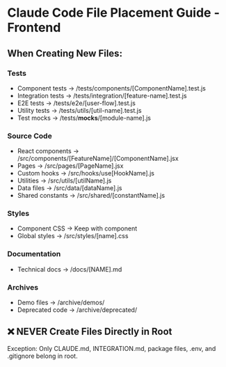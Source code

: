 # Claude Code File Placement Guide - Frontend

## When Creating New Files:

### Tests
- Component tests → /tests/components/[ComponentName].test.js
- Integration tests → /tests/integration/[feature-name].test.js
- E2E tests → /tests/e2e/[user-flow].test.js
- Utility tests → /tests/utils/[util-name].test.js
- Test mocks → /tests/__mocks__/[module-name].js

### Source Code
- React components → /src/components/[FeatureName]/[ComponentName].jsx
- Pages → /src/pages/[PageName].jsx
- Custom hooks → /src/hooks/use[HookName].js
- Utilities → /src/utils/[utilName].js
- Data files → /src/data/[dataName].js
- Shared constants → /src/shared/[constantName].js

### Styles
- Component CSS → Keep with component
- Global styles → /src/styles/[name].css

### Documentation
- Technical docs → /docs/[NAME].md

### Archives
- Demo files → /archive/demos/
- Deprecated code → /archive/deprecated/

## ❌ NEVER Create Files Directly in Root

Exception: Only CLAUDE.md, INTEGRATION.md, package files,
.env, and .gitignore belong in root.